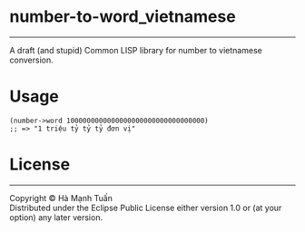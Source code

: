 # number-to-word_vietnamese  

----  

A draft (and stupid) Common LISP library for number to vietnamese conversion.  

# Usage  

    (number->word 1000000000000000000000000000000000)
    ;; => "1 triệu tỷ tỷ tỷ đơn vị"

# License  

----  

Copyright &copy; Hà Mạnh Tuấn  
Distributed under the Eclipse Public License either version 1.0 or (at your option) any later version.  